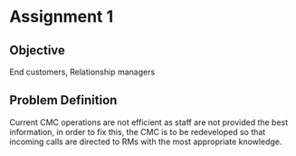 # Assignment 1 

## Objective 
End customers, Relationship managers

## Problem Definition

Current CMC operations are not efficient as staff are not provided the best information, in order to fix this, the CMC is to be redeveloped so that incoming calls are directed to RMs with the most appropriate knowledge.



